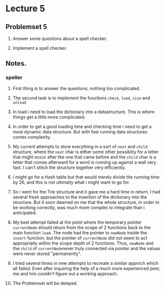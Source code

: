 # Lecture 5

## Problemset 5

1. Answer some questions about a spell checker.

2. Implement a spell checker.

## Notes.

### speller

1. First thing is to answer the questions, nothing too complicated.

2. The second task is to implement the functions `check`, `load`,
`size` and `unload`

3. In load i need to load the dictionary into a datastructure. This
is where things get a little more complicated.

4. In order to get a good loading time and checking time i need to
get a most dynamic data structure. But with fast running data
structures comes complexity.

5. My current attempts to store everything in a sort of `next` and
`child` structure, where the `next` char is either some other
possiblity for a letter that might occur after the one that came
before and the `child` char is a letter that comes afterward for
a word is running up against a wall very fast. I can't stitch
the structure together very efficiently.

6. I might go for a Hash table but that would merely divide the
running time by 26, and this is not ultimatly what i might want to
go for.

7. So i went for the Trie structure and it gave me a hard time in
return. I had several fresh approaches to the insertion of the
dictionary into the structure. But it soon dawned on me that the
whole structure, in order to be working correctly, was much more
complex to integrate than i anticipated.

8. My best attempt failed at the point where the temporary pointer
`currentNode` should return from the scope of 2 functions back to
the main function `load`. The node had the pointer to `newNode`
inside the `insert` function, but the pointer of `currentNode`
did not seem to act appropriatly within the scope depth of 2
functions. Thus, `newNode` and the `child` of `currentNode`never
truly connected via pointer and the values were never stored 
"permanently".

9. I tried several times in new attempts to recreate a similar
approch which all failed. Even after inquiring the help of a
much more experienced peer, me and him couldn't figure out a
working approach.

10. The Problemset will be delayed.